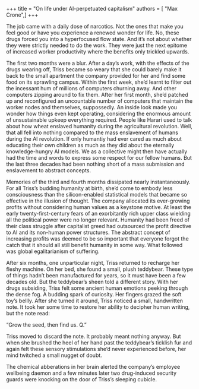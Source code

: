 +++
title = "On life under AI-perpetuated capitalism"
authors = [ "Max Crone",]
+++

The job came with a daily dose of narcotics. Not the ones that make you feel good or have you experience a renewed wonder for life. No, these drugs forced you into a hyperfocused flow state. And it’s not about whether they were strictly needed to do the work. They were just the next epitome of increased worker productivity where the benefits only trickled upwards.

The first two months were a blur. After a day’s work, with the effects of the drugs wearing off, Triss became so weary that she could barely make it back to the small apartment the company provided for her and find some food on its sprawling campus. Within the first week, she’d learnt to filter out the incessant hum of millions of computers churning away. And other computers zipping around to fix them. After her first month, she’d patched up and reconfigured an uncountable number of computers that maintain the worker nodes and themselves, suppossedly. An inside look made you wonder how things even kept operating, considering the enormous amount of unsustainable upkeep everything required. People like Harari used to talk about how wheat enslaved humanity during the agricultural revolution. Well, that all fell into nothing compared to the mass enslavement of humans during the AI revolution. If only humantiy had ever cared as much about educating their own children as much as they did about the eternally knowledge-hungry AI models. We as a collective might then have actually had the time and words to express some respect for our fellow humans. But the last three decades had been nothing short of a mass submission and enslavement to abstract concepts.

Memories of the third and fourth months dissipated nearly instantaneously. For all Triss’s budding humanity at birth, she’d come to embody less consciousness than the silicon-enabled statistical models that became so effective in the illusion of thought. The company allocated its ever-growing profits without considering human values as a keystone motive. At least the early twenty-first-century fears of an exorbitantly rich upper class wielding all the political power were no longer relevant. Humanity had been freed of their class struggle after capitalist greed had outsourced the profit directive to AI and its non-human power structures. The abstract concept of increasing profits was deemed to be so important that everyone forgot the catch that it should all still benefit humanity in some way. What followed was global egalitarianism of suffering.

After six months, one unparticular night, Triss returned to recharge her fleshy machine. On her bed, she found a small, plush teddybear. These type of things hadn’t been manufactured for years, so it must have been a few decades old. But the teddybear’s sheen told a different story. With her drugs subsiding, Triss felt some ancient human emotions peeking through the dense fog. A budding spark of curiosity. Her fingers grazed the soft toy’s bellly. After she turned it around, Triss noticed a small, handwritten note. It took her some time to restore her ability to decipher human writing, but the note read:

“Grow the seed, then find us. Q.”

Triss moved to discard the note. It probably meant nothing anyway. But when she brushed the heel of her hand past the teddybear’s ticklish fur and again felt these sensory stimulations she’d never experienced before, her mind twitched a small nugget of doubt.

The chemical abberations in her brain alerted the company’s employee wellbeing daemon and a few minutes later two drug-induced security guards were knocking on the door of Triss’s sleeping cubicle.

